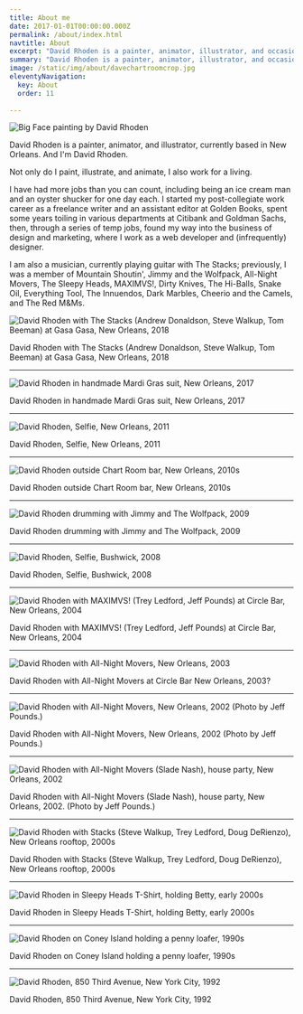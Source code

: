 ```yaml
---
title: About me
date: 2017-01-01T00:00:00.000Z
permalink: /about/index.html
navtitle: About
excerpt: "David Rhoden is a painter, animator, illustrator, and occasional musician, currently based in New Orleans."
summary: "David Rhoden is a painter, animator, illustrator, and occasional musician, currently based in New Orleans."
image: /static/img/about/davechartroomcrop.jpg
eleventyNavigation:
  key: About
  order: 11
  
---
```

![Big Face painting by David Rhoden](/static/img/paintings/bigface_sq.jpg)

David Rhoden is a painter, animator, and illustrator, currently based in New Orleans. And I'm David Rhoden.

Not only do I paint, illustrate, and animate, I also work for a living.

I have had more jobs than you can count, including being an ice cream man and an oyster shucker for one day each. I started my post-collegiate work career as a freelance writer and an assistant editor at Golden Books, spent some years toiling in various departments at Citibank and Goldman Sachs, then, through a series of temp jobs, found my way into the business of design and marketing, where I work as a web developer and (infrequently) designer.

I am also a musician, currently playing guitar with The Stacks; previously, I was a member of Mountain Shoutin', Jimmy and the Wolfpack, All-Night Movers, The Sleepy Heads, MAXIMVS!, Dirty Knives, The Hi-Balls, Snake Oil, Everything Tool, The Innuendos, Dark Marbles, Cheerio and the Camels, and The Red M&Ms.

![David Rhoden with The Stacks (Andrew Donaldson, Steve Walkup, Tom Beeman) at Gasa Gasa, New Orleans, 2018](/static/img/rock/stacks-gasa-gasa-aug-11-2018.jpg)

David Rhoden with The Stacks (Andrew Donaldson, Steve Walkup, Tom Beeman) at Gasa Gasa, New Orleans, 2018

---

![David Rhoden in handmade Mardi Gras suit, New Orleans, 2017](/static/img/about/mgsuit01.jpg)

David Rhoden in handmade Mardi Gras suit, New Orleans, 2017

---

![David Rhoden, Selfie, New Orleans, 2011](/static/img/about/selfportraitofdrr.jpg)

David Rhoden, Selfie, New Orleans, 2011

---

![David Rhoden outside Chart Room bar, New Orleans, 2010s](/static/img/about/davechartroomcrop.jpg)

David Rhoden outside Chart Room bar, New Orleans, 2010s

---

![David Rhoden drumming with Jimmy and The Wolfpack, 2009](/static/img/rock/jandtwp-lakeside-feb-26-2009/davedrummingatlakeside_sm.jpg)

David Rhoden drumming with Jimmy and The Wolfpack, 2009

---

![David Rhoden, Selfie, Bushwick, 2008](/static/img/about/dave2011.jpg)

David Rhoden, Selfie, Bushwick, 2008

---

![David Rhoden with MAXIMVS! (Trey Ledford, Jeff Pounds) at Circle Bar, New Orleans, 2004](/static/img/rock/maximvs/maximvs-big-top-feb-18-2004/david-drumming-feb-18-2004.jpg)

David Rhoden with MAXIMVS! (Trey Ledford, Jeff Pounds) at Circle Bar, New Orleans, 2004

---

![David Rhoden with All-Night Movers, New Orleans, 2003](/static/img/rock/all-night-movers/circle-bar-oct-3-2002/all-night-movers-davetalktoit.jpg)

David Rhoden with All-Night Movers at Circle Bar New Orleans, 2003?

---

![David Rhoden with All-Night Movers, New Orleans, 2002 (Photo by Jeff Pounds.)](/static/img/rock/all-night-movers/ferrara-gallery-oct-9-2002/all-night-movers-ferrara-window-by-jeff-pounds.jpg)

David Rhoden with All-Night Movers, New Orleans, 2002 (Photo by Jeff Pounds.)

---

![David Rhoden with All-Night Movers (Slade Nash), house party, New Orleans, 2002](/static/img/rock/all-night-movers/all-night-movers-cover-aug-3-2002.jpg)

David Rhoden with All-Night Movers (Slade Nash), house party, New Orleans, 2002. (Photo by Jeff Pounds.)

---

![David Rhoden with Stacks (Steve Walkup, Trey Ledford, Doug DeRienzo), New Orleans rooftop, 2000s](/static/img/rock/stacks-tumbler-by-eli.jpg)

David Rhoden with Stacks (Steve Walkup, Trey Ledford, Doug DeRienzo), New Orleans rooftop, 2000s

---

![David Rhoden in Sleepy Heads T-Shirt, holding Betty, early 2000s](/static/img/about/daveinsleepyheadsshirtwithsally.jpg)

David Rhoden in Sleepy Heads T-Shirt, holding Betty, early 2000s

---

![David Rhoden on Coney Island holding a penny loafer, 1990s](/static/img/about/davidonconeyiwithloafer.jpg)

David Rhoden on Coney Island holding a penny loafer, 1990s

---

![David Rhoden, 850 Third Avenue, New York City, 1992](/static/img/about/drrinfrontof850.jpg)

David Rhoden, 850 Third Avenue, New York City, 1992
